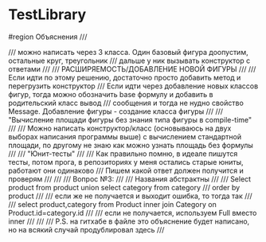 # TestLibrary
 #region Объяснения
        /// <summary>
        /// можно написать через 3 класса. Один базовый фигура доопустим, остальные круг, треугольник
        /// дальше у ник вызывать конструктор с ответами
        /// 
        /// РАСШИРЯЕМОСТЬ/ДОБАВЛЕНИЕ НОВОЙ ФИГУРЫ
        /// 
        /// Если идти по этому решению, достаточно просто добавить метод и перегрузить конструктор
        /// Если идти через добавление новых классов фигур, тогда можно обозначить base формулу и добавить в родительский класс вывод
        /// сообщения и тогда не нудно свойство Message. Добавление фигуры - создание класса фигуры
        /// 
        /// "Вычисление площади фигуры без знания типа фигуры в compile-time"
        /// 
        /// Можно написать конструктор/класс (основываюсь на двух выборах написания программы выше) с вычислением стандартной площади, по другому не знаю как можно узнать площадь без формулы
        /// 
        /// "Юнит-тесты"
        /// 
        /// Как правильно помню, в идеале пишутся тесты, потом прога, в репозиториях у меня остались старые юниты, работают они одинаково
        /// Пишем какой ответ должен получится и проверям
        /// 
        /// 
        /// Вопрос №3: 
        /// 
        /// Названия абстрактны
        /// 
        /// Select product from product union select category from category
        /// order by product
        /// 
        /// если же не получается и выходит ошибка, то тогда так
        /// 
        /// select product,category from Product inner join Category on Product.id=category.id
        /// 
        /// если не получается, используем Full вместо inner
        /// 
        /// 
        /// P.S. на гитхабе в файле это объяснение будет написано, но на всякий случай продублировал здесь
        /// </summary>
